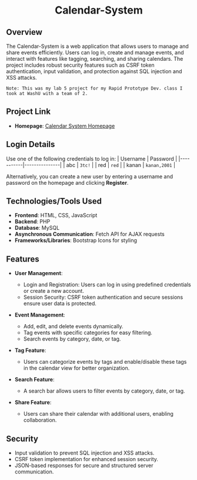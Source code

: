 <div align="center">
    <h1 id="Header">Calendar-System</h1>
</div>

## Overview
The Calendar-System is a web application that allows users to manage and share events efficiently. Users can log in, create and manage events, and interact with features like tagging, searching, and sharing calendars. The project includes robust security features such as CSRF token authentication, input validation, and protection against SQL injection and XSS attacks.

```
Note: This was my lab 5 project for my Rapid Prototype Dev. class I took at WashU with a team of 2.
```

## Project Link
- **Homepage**: [Calendar System Homepage](http://ec2-18-117-107-39.us-east-2.compute.amazonaws.com/~Gokuf/M5/Group/home.php)

## Login Details
Use one of the following credentials to log in:
| Username  | Password      |
|-----------|---------------|
| abc       | `3tc!`        |
| red       | `red`         |
| kanan     | `kanan,2001`  |

Alternatively, you can create a new user by entering a username and password on the homepage and clicking **Register**.

## Technologies/Tools Used
- **Frontend**: HTML, CSS, JavaScript
- **Backend**: PHP
- **Database**: MySQL
- **Asynchronous Communication**: Fetch API for AJAX requests
- **Frameworks/Libraries**: Bootstrap Icons for styling

## Features

- **User Management**:
  - Login and Registration: Users can log in using predefined credentials or create a new account.
  - Session Security: CSRF token authentication and secure sessions ensure user data is protected.

- **Event Management**:
  - Add, edit, and delete events dynamically.
  - Tag events with specific categories for easy filtering.
  - Search events by category, date, or tag.

- **Tag Feature**:
  - Users can categorize events by tags and enable/disable these tags in the calendar view for better organization.

- **Search Feature**:
  - A search bar allows users to filter events by category, date, or tag.

- **Share Feature**:
  - Users can share their calendar with additional users, enabling collaboration.

## Security
- Input validation to prevent SQL injection and XSS attacks.
- CSRF token implementation for enhanced session security.
- JSON-based responses for secure and structured server communication.
